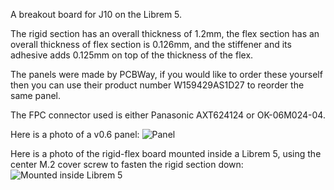 A breakout board for J10 on the Librem 5.

The rigid section has an overall thickness of 1.2mm, the flex section has an overall thickness of flex section is 0.126mm, and the stiffener and its adhesive adds 0.125mm on top of the thickness of the flex.

The panels were made by PCBWay, if you would like to order these yourself then you can use their product number W159429AS1D27 to reorder the same panel.

The FPC connector used is either Panasonic AXT624124 or OK-06M024-04.

Here is a photo of a v0.6 panel:
![Panel](./photos/panel.png)

Here is a photo of the rigid-flex board mounted inside a Librem 5, using the center M.2 cover screw to fasten the rigid section down:
![Mounted inside Librem 5](./photos/inside_phone.png)
